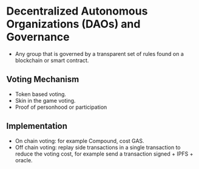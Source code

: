 # Decentralized Autonomous Organizations (DAOs) and Governance

* Any group that is governed by a transparent set of rules found on a blockchain or smart contract.

## Voting Mechanism

* Token based voting.
* Skin in the game voting.
* Proof of personhood or participation

## Implementation

* On chain voting: for example Compound, cost GAS.
* Off chain voting: replay side transactions in a single transaction to reduce the voting cost, for example send a transaction signed + IPFS + oracle.
